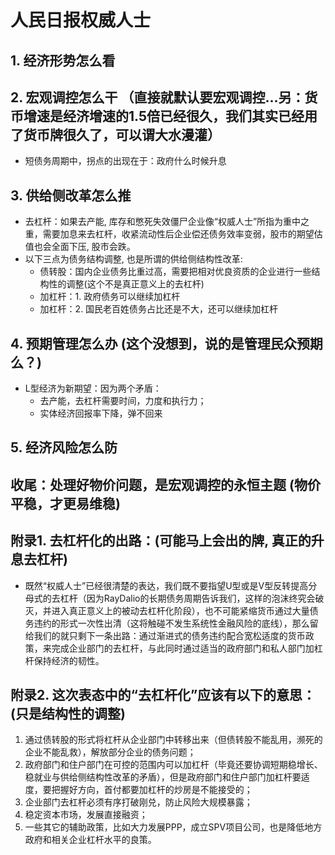 # 人民日报权威人士

## 1. 经济形势怎么看

## 2. 宏观调控怎么干 __（直接就默认要宏观调控...另：货币增速是经济增速的1.5倍已经很久，我们其实已经用了货币牌很久了，可以谓大水漫灌）__
* 短债务周期中，拐点的出现在于：政府什么时候升息

## 3. 供给侧改革怎么推
* 去杠杆：如果去产能, 库存和憋死失效僵尸企业像“权威人士”所指为重中之重，需要加息来去杠杆，收紧流动性后企业偿还债务效率变弱，股市的期望估值也会全面下压, 股市会跌。
* 以下三点为债务结构调整, 也是所谓的供给侧结构性改革:
    * 债转股：国内企业债务比重过高，需要把相对优良资质的企业进行一些结构性的调整(这个不是真正意义上的去杠杆)
    * 加杠杆：1. 政府债务可以继续加杠杆
    * 加杠杆：2. 国民老百姓债务占比还是不大，还可以继续加杠杆

## 4. 预期管理怎么办 __(这个没想到，说的是管理民众预期么？)__
* L型经济为新期望：因为两个矛盾：
    * 去产能，去杠杆需要时间，力度和执行力；
    * 实体经济回报率下降，弹不回来

## 5. 经济风险怎么防

## 收尾：处理好物价问题，是宏观调控的永恒主题 __(物价平稳，才更易维稳)__

## 附录1. 去杠杆化的出路：(可能马上会出的牌, 真正的升息去杠杆)
* 既然“权威人士”已经很清楚的表达，我们既不要指望U型或是V型反转提高分母式的去杠杆（因为RayDalio的长期债务周期告诉我们，这样的泡沫终究会破灭，并进入真正意义上的被动去杠杆化阶段），也不可能紧缩货币通过大量债务违约的形式一次性出清（这将触碰不发生系统性金融风险的底线），那么留给我们的就只剩下一条出路：通过渐进式的债务违约配合宽松适度的货币政策，来完成企业部门的去杠杆，与此同时通过适当的政府部门和私人部门加杠杆保持经济的韧性。

## 附录2. 这次表态中的“去杠杆化”应该有以下的意思：(只是结构性的调整)
1. 通过债转股的形式将杠杆从企业部门中转移出来（但债转股不能乱用，濒死的企业不能乱救），解放部分企业的债务问题；
2. 政府部门和住户部门在可控的范围内可以加杠杆（毕竟还要协调短期稳增长、稳就业与供给侧结构性改革的矛盾），但是政府部门和住户部门加杠杆要适度，要把握好方向，首付都要加杠杆的炒房是不能接受的；
3. 企业部门去杠杆必须有序打破刚兑，防止风险大规模暴露；
4. 稳定资本市场，发展直接融资；
5. 一些其它的辅助政策，比如大力发展PPP，成立SPV项目公司，也是降低地方政府和相关企业杠杆水平的良策。
